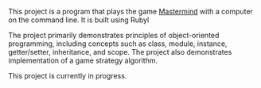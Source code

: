 This project is a program that plays the game [Mastermind](https://en.wikipedia.org/wiki/Mastermind_(board_game)) with a computer on the command line. It is built using Rubyl

The project primarily demonstrates principles of object-oriented programming, including concepts such as class, module, instance, getter/setter, inheritance, and scope. The project also demonstrates implementation of a game strategy algorithm.

This project is currently in progress.
